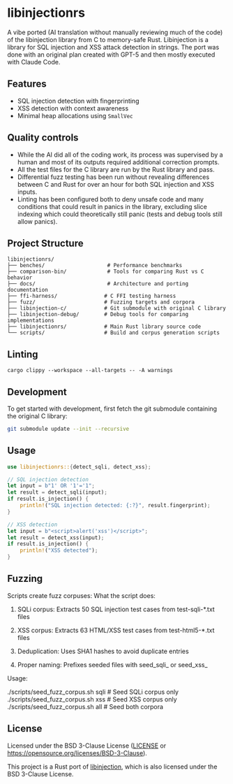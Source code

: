 # libinjectionrs

A vibe ported (AI translation without manually reviewing much of the code) of the libinjection library from C to memory-safe Rust. Libinjection is a library for SQL injection and XSS attack detection in strings. The port was done with an original plan created with GPT-5 and then mostly executed with Claude Code. 

## Features
- SQL injection detection with fingerprinting
- XSS detection with context awareness
- Minimal heap allocations using `SmallVec`

## Quality controls
- While the AI did all of the coding work, its process was supervised by a human and most of its outputs required additional correction prompts.
- All the test files for the C library are run by the Rust library and pass.
- Differential fuzz testing has been run without revealing differences between C and Rust for over an hour for both SQL injection and XSS inputs.
- Linting has been configured both to deny unsafe code and many conditions that could result in panics in the library, excluding slice indexing which could theoretically still panic (tests and debug tools still allow panics).

## Project Structure
```text
libinjectionrs/
├── benches/                    # Performance benchmarks
├── comparison-bin/             # Tools for comparing Rust vs C behavior
├── docs/                       # Architecture and porting documentation
├── ffi-harness/               # C FFI testing harness
├── fuzz/                      # Fuzzing targets and corpora
├── libinjection-c/            # Git submodule with original C library
├── libinjection-debug/        # Debug tools for comparing implementations
├── libinjectionrs/            # Main Rust library source code
└── scripts/                   # Build and corpus generation scripts
```

## Linting
```cargo clippy --workspace --all-targets -- -A warnings```

## Development

To get started with development, first fetch the git submodule containing the original C library:

```bash
git submodule update --init --recursive
```

## Usage

```rust
use libinjectionrs::{detect_sqli, detect_xss};

// SQL injection detection
let input = b"1' OR '1'='1";
let result = detect_sqli(input);
if result.is_injection() {
    println!("SQL injection detected: {:?}", result.fingerprint);
}

// XSS detection
let input = b"<script>alert('xss')</script>";
let result = detect_xss(input);
if result.is_injection() {
    println!("XSS detected");
}
```

## Fuzzing
Scripts create fuzz corpuses:
  What the script does:

  1. SQLi corpus: Extracts 50 SQL injection test cases from test-sqli-*.txt
  files
  2. XSS corpus: Extracts 63 HTML/XSS test cases from test-html5-*.txt files

  3. Deduplication: Uses SHA1 hashes to avoid duplicate entries
  4. Proper naming: Prefixes seeded files with seed_sqli_ or seed_xss_

  Usage:

  ./scripts/seed_fuzz_corpus.sh sqli    # Seed SQLi corpus only
  ./scripts/seed_fuzz_corpus.sh xss     # Seed XSS corpus only  
  ./scripts/seed_fuzz_corpus.sh all     # Seed both corpora

## License

Licensed under the BSD 3-Clause License ([LICENSE](LICENSE) or <https://opensource.org/licenses/BSD-3-Clause>).

This project is a Rust port of [libinjection](https://github.com/client9/libinjection), which is also licensed under the BSD 3-Clause License.
